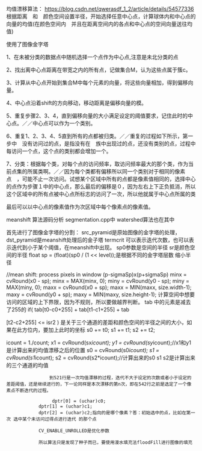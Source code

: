 均值漂移算法：
https://blog.csdn.net/qwerasdf_1_2/article/details/54577336
根据距离　和　颜色空间设置半径，开始选择任意中心点，计算球体内和中心点的向量的均值(在颜色空间内　并且在距离空间内的各点和中心点的空间向量送往均值)


使用了图像金字塔


1、在未被分类的数据点中随机选择一个点作为中心点,注意是未北分类的点

2、找出离中心点距离在带宽之内的所有点，记做集合M，认为这些点属于簇c。

3、计算从中心点开始到集合M中每个元素的向量，将这些向量相加，得到偏移向量。

4、中心点沿着shift的方向移动，移动距离是偏移向量的模。

5、重复步骤2、3、4，直到偏移向量的大小满足设定的阈值要求，记住此时的中心点。／／中心点可以作为一个类别。

6、重复1、2、3、4、5直到所有的点都被归类。／／重复的过程如下所示，第一步中　没有访问过的点，是指没有在　族中出现过的点，还没有类别的点，过程中每访问一个点，这个点的类别都会增加一个。

7、分类：根据每个类，对每个点的访问频率，取访问频率最大的那个类，作为当前点集的所属类啊。／／因为每个类都有偏移所以同一个类别对于相同的像素点　，可能不止一次访问。试想某个区域中所有的点都是像素值相同的，选择中心的点作为步骤１中的中心点，那么最后的偏移是０，因为左右上下正负抵消，所以这个区域中的所有点被中心点所标志的访问了一次，所以他就属于中心点所属的类




最后可以以中心点的像素值作为次区域中每个像素点的像素值。



meanshift 算法源码分析 segmentation.cpp中 watershed算法也在其中

首先进行了图像金字塔的分割：
src_pyramid是原始图像的金字塔的处理，dst_pyramid是meanshift处理后的金子塔
termcrit 可以表示迭代次数，也可以表示迭代到小于某个阈值，在meanshift中出现。
sp0参数是空间的半径
sr是颜色空间的半径
float sp = (float)(sp0 / (1 << level));是根据不同的金字塔层数 缩小半径

//mean shift: process pixels in window (p-sigmaSp)x(p+sigmaSp)
                    minx = cvRound(x0 - sp); minx = MAX(minx, 0);
                    miny = cvRound(y0 - sp); miny = MAX(miny, 0);
                    maxx = cvRound(x0 + sp); maxx = MIN(maxx, size.width-1);
                    maxy = cvRound(y0 + sp); maxy = MIN(maxy, size.height-1);
计算空间中想要访问的区域的上下界限，因为不规则，所以要做越界判断。
tab 中的元素是减去了255的
 if( tab[t0-c0+255] + tab[t1-c1+255] + tab
 
 [t2-c2+255] <= isr2 ) 是关于三个通道的差距和颜色空间的半径之间的大小，如果在此方位内，要加上此时的坐标
  s0 += t0; s1 += t1; s2 += t2;

   icount = 1./count;
                    x1 = cvRound(sx*icount);
                    y1 = cvRound(sy*icount);//x1和y1是计算出来的均值漂移之后的位置
                    s0 = cvRound(s0*icount);
                    s1 = cvRound(s1*icount);
                    s2 = cvRound(s2*icount);//计算出来的s0 s1 s2是计算出来的三个通道的均值

                    到521行是一次均值漂移的过程，迭代不大于设定的次数或者小于设定的差距阈值，还是继续进行的，下一论同样是本次漂移的第n次，即在542行之前是选定了一个像素点不断迭代的过程。

                     dptr[0] = (uchar)c0;
                dptr[1] = (uchar)c1;
                dptr[2] = (uchar)c2;指向的是哪个像素？答：初始选中的点，比如在第一次 选中某个未访问过得点进行迭代 的那个点

                CV_ENABLE_UNROLLED是优化参数

                所以算法只是发现了种子而已，要使用漫水填充法floodFill进行图像的填充